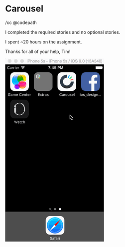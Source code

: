 # Carousel

/cc @codepath 

I completed the required stories and no optional stories.

I spent ~20 hours on the assignment.

Thanks for all of your help, Tim!

![Animated gif demo](https://github.com/tracychu/Carousel/blob/master/CarouselDemo.gif)

